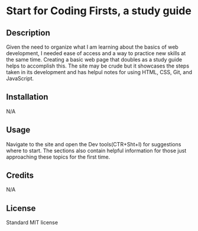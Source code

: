 # Start for Coding Firsts, a study guide

## Description

Given the need to organize what I am learning about the basics of web development, I needed ease of access and a way to practice new skills at the same time. Creating a basic web page that doubles as a study guide helps to accomplish this. The site may be crude but it showcases the steps taken in its development and has helpul notes for using HTML, CSS, Git, and JavaScript.

## Installation

N/A

## Usage

Navigate to the site and open the Dev tools(CTR+Sht+I) for suggestions where to start. The sections also contain helpful information for those just approaching these topics for the first time.

## Credits

N/A

## License

Standard MIT license

